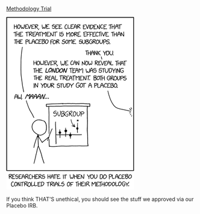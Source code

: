 [Methodology Trial](https://xkcd.com/2726)

![Methodology Trial](./random_comic.png)

If you think THAT'S unethical, you should see the stuff we approved via our Placebo IRB.

